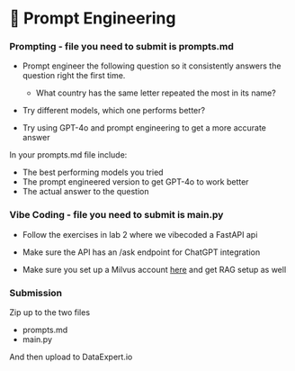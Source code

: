 # 📅 Prompt Engineering



### Prompting - file you need to submit is prompts.md

- Prompt engineer the following question so it consistently answers the question right the first time.
  - What country has the same letter repeated the most in its name?

- Try different models, which one performs better?
- Try using GPT-4o and prompt engineering to get a more accurate answer


In your prompts.md file include:

- The best performing models you tried
- The prompt engineered version to get GPT-4o to work better
- The actual answer to the question 



### Vibe Coding - file you need to submit is main.py

- Follow the exercises in lab 2 where we vibecoded a FastAPI api

- Make sure the API has an /ask endpoint for ChatGPT integration
- Make sure you set up a Milvus account [here](https://milvus.io/) and get RAG setup as well


### Submission

Zip up to the two files 
- prompts.md
- main.py 

And then upload to DataExpert.io
